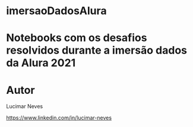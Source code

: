 
# imersaoDadosAlura

# Notebooks com os desafios resolvidos durante a imersão dados da Alura 2021


# Autor

Lucimar Neves

https://www.linkedin.com/in/lucimar-neves
